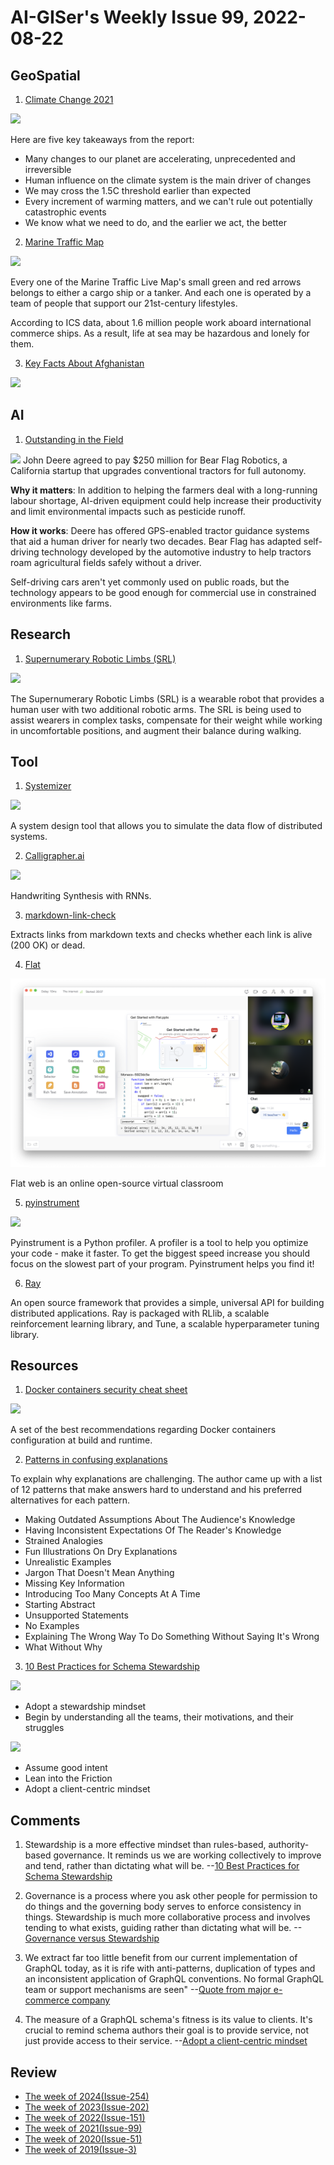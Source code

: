 # AI-GISer's Weekly Issue 99, 2022-08-22

## GeoSpatial

1. [Climate Change 2021](https://www.ipcc.ch/report/sixth-assessment-report-working-group-i/)

![](https://redgreenandblue.org/wp-content/uploads/2021/08/Drivers-of-observed-warming-over-1850-2020-IPCC.jpg)

Here are five key takeaways from the report:

- Many changes to our planet are accelerating, unprecedented and irreversible
- Human influence on the climate system is the main driver of changes
- We may cross the 1.5C threshold earlier than expected
- Every increment of warming matters, and we can't rule out potentially catastrophic events
- We know what we need to do, and the earlier we act, the better

2. [Marine Traffic Map](https://www.marinetraffic.com/)

![](https://www.marinetraffic.com/blog/wp-content/uploads/2021/06/MarineTraffic-Blog-Images_seafarers-1920x1080.png)

Every one of the Marine Traffic Live Map's small green and red arrows belongs to either a cargo ship or a tanker. And each one is operated by a team of people that support our 21st-century lifestyles.

According to ICS data, about 1.6 million people work aboard international commerce ships. As a result, life at sea may be hazardous and lonely for them.

3. [Key Facts About Afghanistan](https://www.visualcapitalist.com/map-explainer-key-facts-about-afghanistan/)

![](https://www.visualcapitalist.com/wp-content/uploads/2021/08/afghanistan-map-explainer-1.jpg)

## AI

1. [Outstanding in the Field](https://read.deeplearning.ai/the-batch/issue-105/)

![](https://dl-staging-website.ghost.io/content/images/2021/08/ezgif.com-gif-maker--4--2.gif)
John Deere agreed to pay $250 million for Bear Flag Robotics, a California startup that upgrades conventional tractors for full autonomy.

**Why it matters**: In addition to helping the farmers deal with a long-running labour shortage, AI-driven equipment could help increase their productivity and limit environmental impacts such as pesticide runoff.

**How it works**: Deere has offered GPS-enabled tractor guidance systems that aid a human driver for nearly two decades. Bear Flag has adapted self-driving technology developed by the automotive industry to help tractors roam agricultural fields safely without a driver.

Self-driving cars aren't yet commonly used on public roads, but the technology appears to be good enough for commercial use in constrained environments like farms.

## Research

1. [Supernumerary Robotic Limbs (SRL)](http://darbelofflab.mit.edu/robotics-research/supernumerary-robotic-limbs-srl/)

![](http://darbelofflab.mit.edu/wp-content/uploads/2015/09/Slide1-1024x453.jpg)

The Supernumerary Robotic Limbs (SRL) is a wearable robot that provides a human user with two additional robotic arms. The SRL is being used to assist wearers in complex tasks, compensate for their weight while working in uncomfortable positions, and augment their balance during walking.

## Tool

1. [Systemizer](https://github.com/honzaap/Systemizer)

![](https://camo.githubusercontent.com/7fb023c9f308f6b2f5f0950441d9b3bfcd3a749fba493988487b91a10589b1d4/68747470733a2f2f686f6e7a6161702e6769746875622e696f2f53797374656d697a65722f6173736574732f676966732f7475746f7269616c302e676966)

A system design tool that allows you to simulate the data flow of distributed systems.

2. [Calligrapher.ai](https://github.com/GirkovArpa/calligrapher-ai)

![](https://github.com/GirkovArpa/calligrapher-ai/raw/master/screenshot.gif)

Handwriting Synthesis with RNNs.

3. [markdown-link-check](https://github.com/tcort/markdown-link-check)

Extracts links from markdown texts and checks whether each link is alive (200 OK) or dead.

4. [Flat](https://github.com/netless-io/flat)

![](https://github.com/netless-io/flat/raw/main/assets/flat-showcase-en.png)

Flat web is an online open-source virtual classroom

5. [pyinstrument](https://github.com/joerick/pyinstrument)

![](https://github.com/joerick/pyinstrument/raw/main/docs/img/screenshot.jpg)

Pyinstrument is a Python profiler. A profiler is a tool to help you optimize your code - make it faster. To get the biggest speed increase you should focus on the slowest part of your program. Pyinstrument helps you find it!

6. [Ray](https://github.com/ray-project/ray)

An open source framework that provides a simple, universal API for building distributed applications. Ray is packaged with RLlib, a scalable reinforcement learning library, and Tune, a scalable hyperparameter tuning library.

## Resources

1. [Docker containers security cheat sheet](https://blog.gitguardian.com/how-to-improve-your-docker-containers-security-cheat-sheet/)

![](https://res.cloudinary.com/da8kiytlc/image/upload/c_scale,w_500/v1627655008/Cheatsheets/Docker-Security-Cheatsheet_hp8lh3.png)

A set of the best recommendations regarding Docker containers configuration at build and runtime.

2. [Patterns in confusing explanations](https://jvns.ca/blog/confusing-explanations/)

To explain why explanations are challenging. The author came up with a list of 12 patterns that make answers hard to understand and his preferred alternatives for each pattern.

- Making Outdated Assumptions About The Audience's Knowledge
- Having Inconsistent Expectations Of The Reader's Knowledge
- Strained Analogies
- Fun Illustrations On Dry Explanations
- Unrealistic Examples
- Jargon That Doesn't Mean Anything
- Missing Key Information
- Introducing Too Many Concepts At A Time
- Starting Abstract
- Unsupported Statements
- No Examples
- Explaining The Wrong Way To Do Something Without Saying It's Wrong
- What Without Why

3. [10 Best Practices for Schema Stewardship](https://www.apollographql.com/blog/community/graphql-champions/10-best-practices-for-schema-stewardship/)

![](https://wp.apollographql.com/wp-content/uploads/2021/08/10-best-preview-1024x574.jpg)

- Adopt a stewardship mindset
- Begin by understanding all the teams, their motivations, and their struggles

![](https://wp.apollographql.com/wp-content/uploads/2021/08/team-table-1024x575.png)

- Assume good intent
- Lean into the Friction
- Adopt a client-centric mindset

## Comments

1. Stewardship is a more effective mindset than rules-based, authority-based governance. It reminds us we are working collectively to improve and tend, rather than dictating what will be.
   --[10 Best Practices for Schema Stewardship](https://www.apollographql.com/blog/community/graphql-champions/10-best-practices-for-schema-stewardship/)

2. Governance is a process where you ask other people for permission to do things and the governing body serves to enforce consistency in things.
   Stewardship is much more collaborative process and involves tending to what exists, guiding rather than dictating what will be.
   --[Governance versus Stewardship](https://justin.abrah.ms/2021-08-09-governance-versus-stewardship.html)

3. We extract far too little benefit from our current implementation of GraphQL today, as it is rife with anti-patterns, duplication of types and an inconsistent application of GraphQL conventions. No formal GraphQL team or support mechanisms are seen"
   --[Quote from major e-commerce company](https://www.apollographql.com/blog/community/graphql-champions/10-best-practices-for-schema-stewardship/)

4. The measure of a GraphQL schema's fitness is its value to clients. It's crucial to remind schema authors their goal is to provide service, not just provide access to their service.
   --[Adopt a client-centric mindset](https://www.apollographql.com/blog/community/graphql-champions/10-best-practices-for-schema-stewardship/)

## Review

- [The week of 2024(Issue-254)](../2024/issue-254.md)
- [The week of 2023(Issue-202)](../2023/issue-202.md)
- [The week of 2022(Issue-151)](../2022/issue-151.md)
- [The week of 2021(Issue-99)](../2021/issue-99.md)
- [The week of 2020(Issue-51)](../2020/issue-51.md)
- [The week of 2019(Issue-3)](../2019/issue-3.md)
